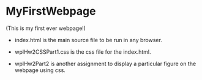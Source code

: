 # MyFirstWebpage 
(This is my first ever webpage!)

- index.html is the main source file to be run in any browser.
- wplHw2CSSPart1.css is the css file for the index.html.

- wplHw2Part2 is another assignment to display a particular figure on the webpage using css.
